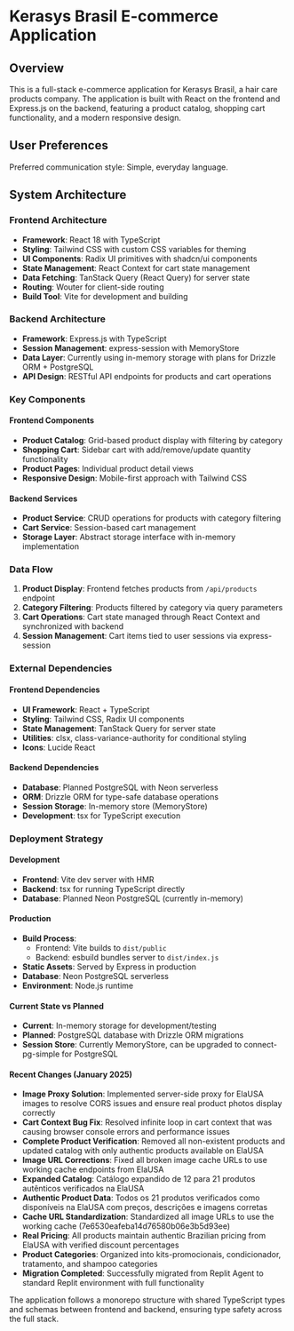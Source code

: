 # Kerasys Brasil E-commerce Application

## Overview

This is a full-stack e-commerce application for Kerasys Brasil, a hair care products company. The application is built with React on the frontend and Express.js on the backend, featuring a product catalog, shopping cart functionality, and a modern responsive design.

## User Preferences

Preferred communication style: Simple, everyday language.

## System Architecture

### Frontend Architecture
- **Framework**: React 18 with TypeScript
- **Styling**: Tailwind CSS with custom CSS variables for theming
- **UI Components**: Radix UI primitives with shadcn/ui components
- **State Management**: React Context for cart state management
- **Data Fetching**: TanStack Query (React Query) for server state
- **Routing**: Wouter for client-side routing
- **Build Tool**: Vite for development and building

### Backend Architecture
- **Framework**: Express.js with TypeScript
- **Session Management**: express-session with MemoryStore
- **Data Layer**: Currently using in-memory storage with plans for Drizzle ORM + PostgreSQL
- **API Design**: RESTful API endpoints for products and cart operations

### Key Components

#### Frontend Components
- **Product Catalog**: Grid-based product display with filtering by category
- **Shopping Cart**: Sidebar cart with add/remove/update quantity functionality
- **Product Pages**: Individual product detail views
- **Responsive Design**: Mobile-first approach with Tailwind CSS

#### Backend Services
- **Product Service**: CRUD operations for products with category filtering
- **Cart Service**: Session-based cart management
- **Storage Layer**: Abstract storage interface with in-memory implementation

### Data Flow

1. **Product Display**: Frontend fetches products from `/api/products` endpoint
2. **Category Filtering**: Products filtered by category via query parameters
3. **Cart Operations**: Cart state managed through React Context and synchronized with backend
4. **Session Management**: Cart items tied to user sessions via express-session

### External Dependencies

#### Frontend Dependencies
- **UI Framework**: React + TypeScript
- **Styling**: Tailwind CSS, Radix UI components
- **State Management**: TanStack Query for server state
- **Utilities**: clsx, class-variance-authority for conditional styling
- **Icons**: Lucide React

#### Backend Dependencies
- **Database**: Planned PostgreSQL with Neon serverless
- **ORM**: Drizzle ORM for type-safe database operations
- **Session Storage**: In-memory store (MemoryStore)
- **Development**: tsx for TypeScript execution

### Deployment Strategy

#### Development
- **Frontend**: Vite dev server with HMR
- **Backend**: tsx for running TypeScript directly
- **Database**: Planned Neon PostgreSQL (currently in-memory)

#### Production
- **Build Process**: 
  - Frontend: Vite builds to `dist/public`
  - Backend: esbuild bundles server to `dist/index.js`
- **Static Assets**: Served by Express in production
- **Database**: Neon PostgreSQL serverless
- **Environment**: Node.js runtime

#### Current State vs Planned
- **Current**: In-memory storage for development/testing
- **Planned**: PostgreSQL database with Drizzle ORM migrations
- **Session Store**: Currently MemoryStore, can be upgraded to connect-pg-simple for PostgreSQL

#### Recent Changes (January 2025)
- **Image Proxy Solution**: Implemented server-side proxy for ElaUSA images to resolve CORS issues and ensure real product photos display correctly
- **Cart Context Bug Fix**: Resolved infinite loop in cart context that was causing browser console errors and performance issues
- **Complete Product Verification**: Removed all non-existent products and updated catalog with only authentic products available on ElaUSA
- **Image URL Corrections**: Fixed all broken image cache URLs to use working cache endpoints from ElaUSA
- **Expanded Catalog**: Catálogo expandido de 12 para 21 produtos autênticos verificados na ElaUSA
- **Authentic Product Data**: Todos os 21 produtos verificados como disponíveis na ElaUSA com preços, descrições e imagens corretas
- **Cache URL Standardization**: Standardized all image URLs to use the working cache (7e6530eafeba14d76580b06e3b5d93ee)
- **Real Pricing**: All products maintain authentic Brazilian pricing from ElaUSA with verified discount percentages
- **Product Categories**: Organized into kits-promocionais, condicionador, tratamento, and shampoo categories
- **Migration Completed**: Successfully migrated from Replit Agent to standard Replit environment with full functionality

The application follows a monorepo structure with shared TypeScript types and schemas between frontend and backend, ensuring type safety across the full stack.